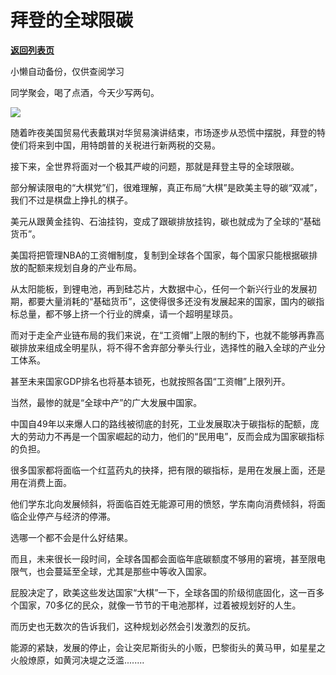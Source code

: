# 拜登的全球限碳

[**返回列表页**](/gzh/政事堂2019)

小懒自动备份，仅供查阅学习

同学聚会，喝了点酒，今天少写两句。  

  

![](https://mmbiz.qpic.cn/mmbiz_jpg/rxhS23yu8cPGzbsAy2LMHIe8bTXA5aEic80g1HmOtK9qMBtTC4EkE147CG0SrQ2rOaliculyAc83LYibK7hbdQv0Q/640?wx_fmt=jpeg)

  

随着昨夜美国贸易代表戴琪对华贸易演讲结束，市场逐步从恐慌中摆脱，拜登的特使们将来到中国，用特朗普的关税进行新两税的交易。  

  

接下来，全世界将面对一个极其严峻的问题，那就是拜登主导的全球限碳。

  

部分解读限电的“大棋党”们，很难理解，真正布局“大棋”是欧美主导的碳“双减”，我们不过是棋盘上挣扎的棋子。

  

美元从跟黄金挂钩、石油挂钩，变成了跟碳排放挂钩，碳也就成为了全球的“基础货币”。

  

美国将把管理NBA的工资帽制度，复制到全球各个国家，每个国家只能根据碳排放的配额来规划自身的产业布局。  

  

从太阳能板，到锂电池，再到硅芯片，大数据中心，任何一个新兴行业的发展初期，都要大量消耗的“基础货币”，这使得很多还没有发展起来的国家，国内的碳指标总量，都不够上挤一个行业的牌桌，请一个超明星球员。

  

而对于走全产业链布局的我们来说，在“工资帽”上限的制约下，也就不能够再靠高碳排放来组成全明星队，将不得不舍弃部分拳头行业，选择性的融入全球的产业分工体系。

  

甚至未来国家GDP排名也将基本锁死，也就按照各国“工资帽”上限列开。

  

当然，最惨的就是“全球中产”的广大发展中国家。

  

中国自49年以来爆人口的路线被彻底的封死，工业发展取决于碳指标的配额，庞大的劳动力不再是一个国家崛起的动力，他们的“民用电”，反而会成为国家碳指标的负担。

  

很多国家都将面临一个红蓝药丸的抉择，把有限的碳指标，是用在发展上面，还是用在消费上面。  

  

他们学东北向发展倾斜，将面临百姓无能源可用的愤怒，学东南向消费倾斜，将面临企业停产与经济的停滞。  

  

选哪一个都不会是什么好结果。  

  

而且，未来很长一段时间，全球各国都会面临年底碳额度不够用的窘境，甚至限电限气，也会蔓延至全球，尤其是那些中等收入国家。

  

屁股决定了，欧美这些发达国家“大棋”一下，全球各国的阶级彻底固化，这一百多个国家，70多亿的民众，就像一节节的干电池那样，过着被规划好的人生。

  

而历史也无数次的告诉我们，这种规划必然会引发激烈的反抗。

  

能源的紧缺，发展的停止，会让突尼斯街头的小贩，巴黎街头的黄马甲，如星星之火般燎原，如黄河决堤之泛滥........

  

